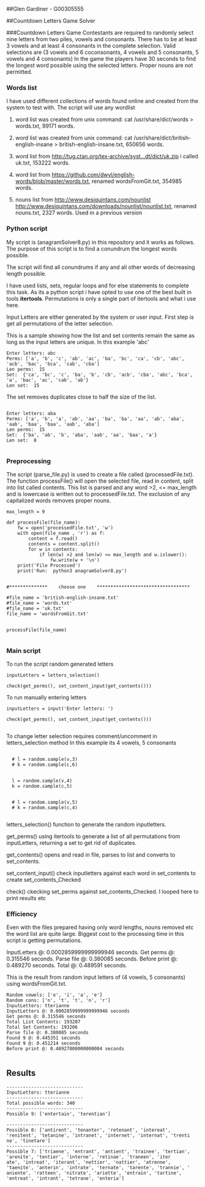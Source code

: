 ##Glen Gardiner -  G00305555

##Countdown Letters Game Solver


###Countdown Letters Game
Contestants are required to randomly select nine letters from two piles, vowels and consonants.
There has to be at least 3 vowels and at least 4 consonants in the complete selection.
Valid selections are (3 vowels and 6 coconsonants, 4 vowels and 5 consonants, 5 vowels and 4 consonants)
In the game the players have 30 seconds to find the longest word possible using the selected letters.
Proper nouns are not permitted.


### Words list
I have used different collections of words found online and created from the system to test with.
The script will use any wordlist

1) word list was created from unix command:  cat /usr/share/dict/words > words.txt, 99171 words.

2) word list was created from unix command:  cat /usr/share/dict/british-english-insane > british-english-insane.txt, 650656 words.

3) word list from  http://tug.ctan.org/tex-archive/syst...dt/dict/uk.zip i called uk.txt, 153222 words.

4) word list from  https://github.com/dwyl/english-words/blob/master/words.txt, renamed wordsFromGit.txt, 354985 words.

5) nouns list from http://www.desiquintans.com/nounlist
                   http://www.desiquintans.com/downloads/nounlist/nounlist.txt, renamed nouns.txt, 2327 words.
                   Used in a previous version


### Python script
My script is (anagramSolver8.py) in this repository and it works as follows.
The purpose of this script is to find a conundrum the longest words possible.

The script will find all conundrums if any and all other words of decreasing length possible.

I have used lists, sets, regular loops and for else statements to complete this task.
As its a python script i have opted to use one of the best built in tools **itertools**.
Permutations is only a single part of itertools and what i use here.

Input Letters are either generated by the system or user input.
First step is get all permutations of the letter selection.

This is a sample showing how the list and set contents remain the same as long as the input
letters are unique. In this example 'abc'

```
Enter letters: abc
Perms: ['a', 'b', 'c', 'ab', 'ac', 'ba', 'bc', 'ca', 'cb', 'abc', 'acb', 'bac', 'bca', 'cab', 'cba']
Len perms:  15
Set:  {'ca', 'bc', 'c', 'ba', 'b', 'cb', 'acb', 'cba', 'abc', 'bca', 'a', 'bac', 'ac', 'cab', 'ab'}
Len set:  15

```

The set removes duplicates close to half the size of the list.


```

Enter letters: aba
Perms: ['a', 'b', 'a', 'ab', 'aa', 'ba', 'ba', 'aa', 'ab', 'aba', 'aab', 'baa', 'baa', 'aab', 'aba']
Len perms:  15
Set:  {'ba', 'ab', 'b', 'aba', 'aab', 'aa', 'baa', 'a'}
Len set:  8


```


### Preprocessing

The script (parse_file.py) is used to create a file called (processedFile.txt).
The function processFile() will open the selected file, read in content, split into list called
contents. This list is parsed and any word >2, <= max_length and is lowercase is written out to processedFile.txt. The exclusion of any capitalized words removes proper nouns.


```
max_length = 9

def processFile(file_name):
    fw = open('processedFile.txt', 'w')
    with open(file_name , 'r') as f:
        content = f.read()
        contents = content.split()
        for w in contents:
            if len(w) >2 and len(w) <= max_length and w.islower():
                fw.write(w + '\n')
    print('File Processed')
    print('Run:  python3 anagramSolver8.py')


#**************    choose one    **********************************

#file_name = 'british-english-insane.txt'
#file_name = 'words.txt'
#file_name = 'uk.txt'
file_name = 'wordsFromGit.txt'


processFile(file_name)


```


### Main script

To run the script random generated letters

```
inputLetters = letters_selection()

check(get_perms(), set_content_input(get_contents()))

```

To run manually entering letters


```
inputLetters = input('Enter letters: ')

check(get_perms(), set_content_input(get_contents()))


```

To change letter selection requires comment/uncomment in letters_selection method
In this example its 4 vowels, 5 consonants

```

  # l = random.sample(v,3)
  # k = random.sample(c,6)


  l = random.sample(v,4)
  k = random.sample(c,5)


  # l = random.sample(v,5)
  # k = random.sample(c,4)


```

letters_selection() function to generate the random inputletters.

get_perms() using itertools to generate a list of all permutations from inputLetters, returning a set to
get rid of duplicates.

get_contents() opens and read in file, parses to list and converts to set_contents.

set_content_input() check inputletters against each word in set_contents to create set_contents_Checked

check() ckecking set_perms against set_contents_Checked. I looped here to print results etc




### Efficiency

Even with the files prepared having only word lengths, nouns removed etc the word list are quite large.
Biggest cost to the processing time in this script is getting permutations.

InputLetters @: 0.0002859999999999946 seconds.
Get perms @: 0.315546 seconds.
Parse file @: 0.380085 seconds.
Before print @: 0.489270 seconds.
Total @: 0.489591 seconds.

This is the result from random input letters of (4 vowels, 5 consonants) using wordsFromGit.txt.

```
Random vowels: ['e', 'i', 'a', 'e']
Random cons: ['n', 't', 't', 'n', 'r']
InputLetters: tterianne
InputLetters @: 0.0002859999999999946 seconds
Get perms @: 0.315546 seconds
Total List Contents: 193207
Total Set Contents: 193206
Parse file @: 0.380085 seconds
Found 9 @: 0.445351 seconds
Found 9 @: 0.451214 seconds
Before print @: 0.48927000000000004 seconds


```

## Results

```
----------------------------
InputLetters: tterianne
----------------------------
Total possible words: 340
----------------------------
Possible 9: ['entertain', 'terentian']

----------------------------
Possible 8: ['antirent', 'tenanter', 'retenant', 'intereat', 'renitent', 'tetanine', 'intranet', 'internet', 'internat', 'trenti
ne', 'tinetare']
----------------------------
Possible 7: ['triaene', 'entrant', 'antient', 'trainee', 'tertian', 'arenite', 'tentier', 'interne', 'retinae', 'traneen', 'iter
ate', 'intreat', 'iterant', 'nettier', 'nattier', 'atrenne', 'taenite', 'anterin', 'intrate', 'ternate', 'tarente', 'trannie', '
aniente', 'ratteen', 'nitrate', 'ariette', 'entrain', 'tartine', 'entreat', 'intrant', 'tetrane', 'enteria']

```
